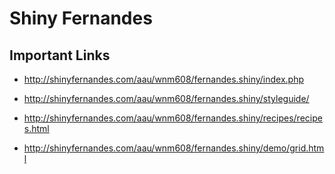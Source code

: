 # Shiny Fernandes

## Important Links

- http://shinyfernandes.com/aau/wnm608/fernandes.shiny/index.php

- http://shinyfernandes.com/aau/wnm608/fernandes.shiny/styleguide/

- http://shinyfernandes.com/aau/wnm608/fernandes.shiny/recipes/recipes.html

- http://shinyfernandes.com/aau/wnm608/fernandes.shiny/demo/grid.html



